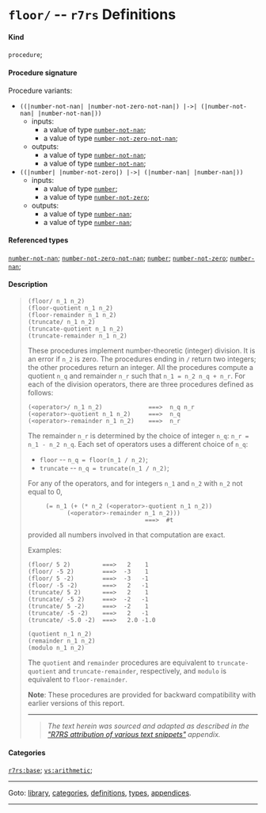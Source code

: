 

<a id='definition__r7rs__floor_2f'></a>

# `floor/` -- `r7rs` Definitions


#### Kind

`procedure`;


#### Procedure signature

Procedure variants:
 * `((|number-not-nan| |number-not-zero-not-nan|) |->| (|number-not-nan| |number-not-nan|))`
   * inputs:
     * a value of type [`number-not-nan`](../../r7rs/types/number-not-nan.md#type__r7rs__number-not-nan);
     * a value of type [`number-not-zero-not-nan`](../../r7rs/types/number-not-zero-not-nan.md#type__r7rs__number-not-zero-not-nan);
   * outputs:
     * a value of type [`number-not-nan`](../../r7rs/types/number-not-nan.md#type__r7rs__number-not-nan);
     * a value of type [`number-not-nan`](../../r7rs/types/number-not-nan.md#type__r7rs__number-not-nan);
 * `((|number| |number-not-zero|) |->| (|number-nan| |number-nan|))`
   * inputs:
     * a value of type [`number`](../../r7rs/types/number.md#type__r7rs__number);
     * a value of type [`number-not-zero`](../../r7rs/types/number-not-zero.md#type__r7rs__number-not-zero);
   * outputs:
     * a value of type [`number-nan`](../../r7rs/types/number-nan.md#type__r7rs__number-nan);
     * a value of type [`number-nan`](../../r7rs/types/number-nan.md#type__r7rs__number-nan);


#### Referenced types

[`number-not-nan`](../../r7rs/types/number-not-nan.md#type__r7rs__number-not-nan);
[`number-not-zero-not-nan`](../../r7rs/types/number-not-zero-not-nan.md#type__r7rs__number-not-zero-not-nan);
[`number`](../../r7rs/types/number.md#type__r7rs__number);
[`number-not-zero`](../../r7rs/types/number-not-zero.md#type__r7rs__number-not-zero);
[`number-nan`](../../r7rs/types/number-nan.md#type__r7rs__number-nan);


#### Description

> ````
> (floor/ n_1 n_2)
> (floor-quotient n_1 n_2)
> (floor-remainder n_1 n_2)
> (truncate/ n_1 n_2)
> (truncate-quotient n_1 n_2)
> (truncate-remainder n_1 n_2)
> ````
> 
> 
> These procedures implement
> number-theoretic (integer) division.  It is an error if `n_2` is zero.
> The procedures ending in `/` return two integers; the other
> procedures return an integer.  All the procedures compute a
> quotient `n_q` and remainder `n_r` such that
> `n_1 = n_2 n_q + n_r`.  For each of the
> division operators, there are three procedures defined as follows:
> 
> ````
> (<operator>/ n_1 n_2)             ===>  n_q n_r
> (<operator>-quotient n_1 n_2)     ===>  n_q
> (<operator>-remainder n_1 n_2)    ===>  n_r
> ````
> 
> The remainder `n_r` is determined by the choice of integer
> `n_q`: `n_r = n_1 - n_2 n_q`.  Each set of
> operators uses a different choice of `n_q`:
> 
>  * `floor` -- `n_q = floor(n_1 / n_2)`;
>  * `truncate` -- `n_q = truncate(n_1 / n_2)`;
> 
> For any of the operators, and for integers `n_1` and `n_2`
> with `n_2` not equal to 0,
> ````
>      (= n_1 (+ (* n_2 (<operator>-quotient n_1 n_2))
>            (<operator>-remainder n_1 n_2)))
>                                  ===>  #t
> ````
> provided all numbers involved in that computation are exact.
> 
> Examples:
> 
> ````
> (floor/ 5 2)         ===>   2    1
> (floor/ -5 2)        ===>  -3    1
> (floor/ 5 -2)        ===>  -3   -1
> (floor/ -5 -2)       ===>   2   -1
> (truncate/ 5 2)      ===>   2    1
> (truncate/ -5 2)     ===>  -2   -1
> (truncate/ 5 -2)     ===>  -2    1
> (truncate/ -5 -2)    ===>   2   -1
> (truncate/ -5.0 -2)  ===>   2.0 -1.0
> ````
> 
> 
> 
> 
> ````
> (quotient n_1 n_2)
> (remainder n_1 n_2)
> (modulo n_1 n_2)
> ````
> 
> 
> The `quotient` and `remainder` procedures are equivalent to
> `truncate-quotient` and `truncate-remainder`, respectively, and
> `modulo` is equivalent to `floor-remainder`.
> 
> **Note**:  These procedures are provided for backward compatibility with earlier
> versions of this report.
> 
> 
> ----
> > *The text herein was sourced and adapted as described in the ["R7RS attribution of various text snippets"](../../r7rs/appendices/attribution.md#appendix__r7rs__attribution) appendix.*


#### Categories

[`r7rs:base`](../../r7rs/categories/r7rs_3a_base.md#category__r7rs__r7rs_3a_base);
[`vs:arithmetic`](../../r7rs/categories/vs_3a_arithmetic.md#category__r7rs__vs_3a_arithmetic);

----

Goto: [library](../../r7rs/_index.md#library__r7rs), [categories](../../r7rs/categories/_index.md#toc__r7rs__categories), [definitions](../../r7rs/definitions/_index.md#toc__r7rs__definitions), [types](../../r7rs/types/_index.md#toc__r7rs__types), [appendices](../../r7rs/appendices/_index.md#toc__r7rs__appendices).

----

